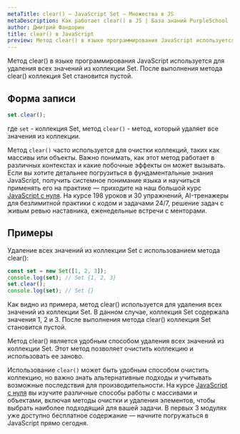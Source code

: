 ```yaml
---
metaTitle: clear() – JavaScript Set – Множества в JS
metaDescription: Как работает clear() в JS | База знаний PurpleSchool
author: Дмитрий Фандорин
title: clear() в JavaScript
preview: Метод clear() в языке программирования JavaScript используется для удаления всех значений из коллекции Set...
---
```


Метод clear() в языке программирования JavaScript используется для удаления всех значений из коллекции Set. После выполнения метода clear() коллекция Set становится пустой.

## Форма записи

```javascript
set.clear();
```

где `set` - коллекция Set, метод `clear()` - метод, который удаляет все значения из коллекции.

Метод `clear()` часто используется для очистки коллекций, таких как массивы или объекты.  Важно понимать, как этот метод работает в различных контекстах и какие побочные эффекты он может вызывать. Если вы хотите детальнее погрузиться в фундаментальные знания JavaScript, получить системное понимание языка и научиться применять его на практике — приходите на наш большой курс [JavaScript с нуля](https://purpleschool.ru/course/javascript-basics?utm_source=knowledgebase&utm_medium=text&utm_campaign=clear-v-javascript). На курсе 198 уроков и 30 упражнений, AI-тренажеры для безлимитной практики с кодом и задачами 24/7, решение задач с живым ревью наставника, еженедельные встречи с менторами.

## Примеры

Удаление всех значений из коллекции Set с использованием метода clear():

```javascript
const set = new Set([1, 2, 3]);
console.log(set); // Set {1, 2, 3}
set.clear();
console.log(set); // Set {}
```

Как видно из примера, метод clear() используется для удаления всех значений из коллекции Set. В данном случае, коллекция Set содержала значения 1, 2 и 3. После выполнения метода clear() коллекция Set становится пустой.

Метод clear() является удобным способом удаления всех значений из коллекции Set. Этот метод позволяет очистить коллекцию и использовать ее заново.

Использование `clear()` может быть удобным способом очистить коллекцию, но важно знать альтернативные подходы и учитывать возможные последствия для производительности. На курсе [JavaScript с нуля](https://purpleschool.ru/course/javascript-basics?utm_source=knowledgebase&utm_medium=text&utm_campaign=clear-v-javascript) вы изучите различные способы работы с массивами и объектами, включая методы очистки и удаления элементов, чтобы выбрать наиболее подходящий для вашей задачи. В первых 3 модулях уже доступно бесплатное содержание — начните погружаться в JavaScript прямо сегодня.
